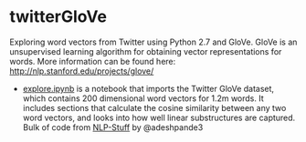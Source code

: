 # twitterGloVe
Exploring word vectors from Twitter using Python 2.7 and GloVe. GloVe is an unsupervised learning algorithm for obtaining vector representations for words. More information can be found here: http://nlp.stanford.edu/projects/glove/

* [explore.ipynb](explore.ipynb) is a notebook that imports the Twitter GloVe dataset, which contains 200 dimensional word vectors for 1.2m words. It includes sections that calculate the cosine similarity between any two word vectors, and looks into how well linear substructures are captured. Bulk of code from [NLP-Stuff](https://github.com/adeshpande3/NLP-Stuff) by @adeshpande3
